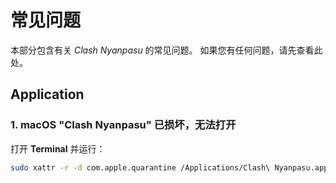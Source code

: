 # 常见问题

本部分包含有关 _Clash Nyanpasu_ 的常见问题。
如果您有任何问题，请先查看此处。

## Application

### 1. macOS "Clash Nyanpasu" 已损坏，无法打开

打开 **Terminal** 并运行：

```bash
sudo xattr -r -d com.apple.quarantine /Applications/Clash\ Nyanpasu.app
```
